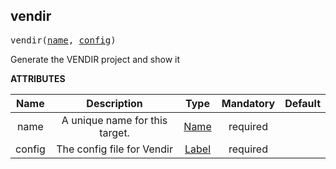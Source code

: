 <!-- Generated with Stardoc: http://skydoc.bazel.build -->

<a name="#vendir"></a>

## vendir

<pre>
vendir(<a href="#vendir-name">name</a>, <a href="#vendir-config">config</a>)
</pre>


Generate the VENDIR project and show it


**ATTRIBUTES**


| Name  | Description | Type | Mandatory | Default |
| :-------------: | :-------------: | :-------------: | :-------------: | :-------------: |
| name |  A unique name for this target.   | <a href="https://bazel.build/docs/build-ref.html#name">Name</a> | required |  |
| config |  The config file for Vendir   | <a href="https://bazel.build/docs/build-ref.html#labels">Label</a> | required |  |


